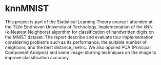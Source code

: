 # knnMNIST
This project is part of the Statistical Learning Theory course I attended at the TU/e Eindhoven University of Technology.
Implementation of the kNN (k-Nearest Neighbors) algorithm for classification of handwritten digits on the MNIST dataset.
The report describe and evaluate tour implementation considering problems such as its performance, the suitable number of neighbors, and the best distance_metric. We also applied PCA (Principal Component Analysis) and some image-blurring techniques on the image to improve classification accuracy.
